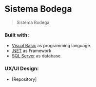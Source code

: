 # Sistema Bodega

> Sistema Bodega

### Built with:

- [Visual Basic]() as programming language.
- [.NET]() as Framework
- [SQL Server]() as database.



###  UX/UI Design:
- [Repository]
